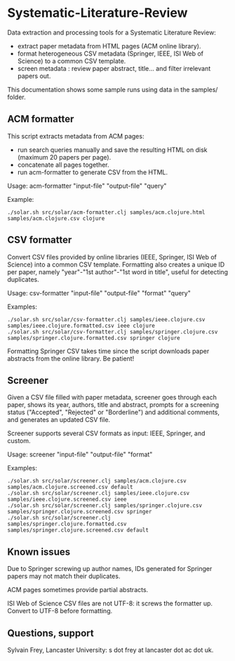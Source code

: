 Systematic-Literature-Review
============================

Data extraction and processing tools for a Systematic Literature Review:
- extract paper metadata from HTML pages (ACM online library).
- format heterogeneous CSV metadata (Springer, IEEE, ISI Web of Science) to a common CSV template.
- screen metadata : review paper abstract, title... and filter irrelevant papers out.

This documentation shows some sample runs using data in the samples/ folder.


ACM formatter
-------------

This script extracts metadata from ACM pages:
- run search queries manually and save the resulting HTML on disk (maximum 20 papers per page).
- concatenate all pages together. 
- run acm-formatter to generate CSV from the HTML. 

Usage: acm-formatter "input-file" "output-file" "query"

Example:

    ./solar.sh src/solar/acm-formatter.clj samples/acm.clojure.html samples/acm.clojure.csv clojure



CSV formatter
-------------

Convert CSV files provided by online libraries (IEEE, Springer, ISI Web of Science) into a common CSV template. Formatting also creates a unique ID per paper, namely "year"-"1st author"-"1st word in title", useful for detecting duplicates.

Usage: csv-formatter "input-file" "output-file" "format" "query"

Examples:
    
    ./solar.sh src/solar/csv-formatter.clj samples/ieee.clojure.csv samples/ieee.clojure.formatted.csv ieee clojure
    ./solar.sh src/solar/csv-formatter.clj samples/springer.clojure.csv samples/springer.clojure.formatted.csv springer clojure

Formatting Springer CSV takes time since the script downloads paper abstracts from the online library. Be patient!



Screener
--------

Given a CSV file filled with paper metadata, screener goes through each paper, shows its year, authors, title and abstract, prompts for a screening status ("Accepted", "Rejected" or "Borderline") and additional comments, and generates an updated CSV file.

Screener supports several CSV formats as input: IEEE, Springer, and custom.

Usage: screener "input-file" "output-file" "format"

Examples:

    ./solar.sh src/solar/screener.clj samples/acm.clojure.csv samples/acm.clojure.screened.csv default
    ./solar.sh src/solar/screener.clj samples/ieee.clojure.csv samples/ieee.clojure.screened.csv ieee
    ./solar.sh src/solar/screener.clj samples/springer.clojure.csv samples/springer.clojure.screened.csv springer
    ./solar.sh src/solar/screener.clj samples/springer.clojure.formatted.csv samples/springer.clojure.screened.csv default




Known issues
------------

Due to Springer screwing up author names, IDs generated for Springer papers may not match their duplicates.

ACM pages sometimes provide partial abstracts.

ISI Web of Science CSV files are not UTF-8: it screws the formatter up. Convert to UTF-8 before formatting.


Questions, support
------------------

Sylvain Frey, Lancaster University: s dot frey at lancaster dot ac dot uk.
